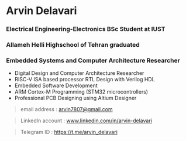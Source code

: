 # Arvin Delavari
### Electrical Engineering-Electronics BSc Student at IUST
### Allameh Helli Highschool of Tehran graduated
### Embedded Systems  and Computer Architecture Researcher

- Digital Design and Computer Architecture Researcher
- RISC-V ISA based processor RTL Design with Verilog HDL
- Embedded Software Development
- ARM Cortex-M Programming (STM32 microcontrollers)
- Professional PCB Designing using Altium Designer
  
> email address    : arvin7807@gmail.com

> LinkedIn account : www.linkedin.com/in/arvin-delavari

> Telegram  ID     : https://t.me/arvin_delavari
